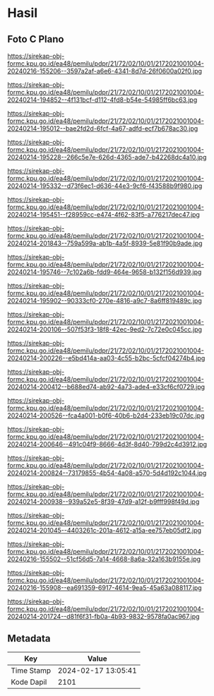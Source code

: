 # Hasil

## Foto C Plano

https://sirekap-obj-formc.kpu.go.id/ea48/pemilu/pdpr/21/72/02/10/01/2172021001004-20240216-155206--3597a2af-a6e6-4341-8d7d-26f0600a02f0.jpg

https://sirekap-obj-formc.kpu.go.id/ea48/pemilu/pdpr/21/72/02/10/01/2172021001004-20240214-194852--4f131bcf-d112-4fd8-b54e-54985ff6bc63.jpg

https://sirekap-obj-formc.kpu.go.id/ea48/pemilu/pdpr/21/72/02/10/01/2172021001004-20240214-195012--bae2fd2d-6fcf-4a67-adfd-ecf7b678ac30.jpg

https://sirekap-obj-formc.kpu.go.id/ea48/pemilu/pdpr/21/72/02/10/01/2172021001004-20240214-195228--266c5e7e-626d-4365-ade7-b42268dc4a10.jpg

https://sirekap-obj-formc.kpu.go.id/ea48/pemilu/pdpr/21/72/02/10/01/2172021001004-20240214-195332--d73f6ec1-d636-44e3-9cf6-f43588b9f980.jpg

https://sirekap-obj-formc.kpu.go.id/ea48/pemilu/pdpr/21/72/02/10/01/2172021001004-20240214-195451--f28959cc-e474-4f62-83f5-a776217dec47.jpg

https://sirekap-obj-formc.kpu.go.id/ea48/pemilu/pdpr/21/72/02/10/01/2172021001004-20240214-201843--759a599a-ab1b-4a5f-8939-5e81f90b9ade.jpg

https://sirekap-obj-formc.kpu.go.id/ea48/pemilu/pdpr/21/72/02/10/01/2172021001004-20240214-195746--7c102a6b-fdd9-464e-9658-b132f156d939.jpg

https://sirekap-obj-formc.kpu.go.id/ea48/pemilu/pdpr/21/72/02/10/01/2172021001004-20240214-195902--90333cf0-270e-4816-a9c7-8a6ff819489c.jpg

https://sirekap-obj-formc.kpu.go.id/ea48/pemilu/pdpr/21/72/02/10/01/2172021001004-20240214-200106--507f53f3-18f8-42ec-9ed2-7c72e0c045cc.jpg

https://sirekap-obj-formc.kpu.go.id/ea48/pemilu/pdpr/21/72/02/10/01/2172021001004-20240214-200226--e5bd414a-aa03-4c55-b2bc-5cfcf04274b4.jpg

https://sirekap-obj-formc.kpu.go.id/ea48/pemilu/pdpr/21/72/02/10/01/2172021001004-20240214-200412--b688ed74-ab92-4a73-ade4-e33cf6cf0729.jpg

https://sirekap-obj-formc.kpu.go.id/ea48/pemilu/pdpr/21/72/02/10/01/2172021001004-20240214-200526--fca4a001-b0f6-40b6-b2d4-233eb19c07dc.jpg

https://sirekap-obj-formc.kpu.go.id/ea48/pemilu/pdpr/21/72/02/10/01/2172021001004-20240214-200646--491c04f9-8666-4d3f-8d40-799d2c4d3912.jpg

https://sirekap-obj-formc.kpu.go.id/ea48/pemilu/pdpr/21/72/02/10/01/2172021001004-20240214-200824--73179855-4b54-4a08-a570-5d4d192c1044.jpg

https://sirekap-obj-formc.kpu.go.id/ea48/pemilu/pdpr/21/72/02/10/01/2172021001004-20240214-200938--939a52e5-8f39-47d9-a12f-b9fff998f49d.jpg

https://sirekap-obj-formc.kpu.go.id/ea48/pemilu/pdpr/21/72/02/10/01/2172021001004-20240214-201045--4403261c-201a-4612-a15a-ee757eb05df2.jpg

https://sirekap-obj-formc.kpu.go.id/ea48/pemilu/pdpr/21/72/02/10/01/2172021001004-20240216-155502--51cf56d5-7a14-4668-8a6a-32a163b9155e.jpg

https://sirekap-obj-formc.kpu.go.id/ea48/pemilu/pdpr/21/72/02/10/01/2172021001004-20240216-155908--ea691359-6917-4614-9ea5-45a63a088117.jpg

https://sirekap-obj-formc.kpu.go.id/ea48/pemilu/pdpr/21/72/02/10/01/2172021001004-20240214-201724--d81f6f31-fb0a-4b93-9832-9578fa0ac967.jpg


## Metadata

| Key        | Value               |
| ---------- | ------------------- |
| Time Stamp | 2024-02-17 13:05:41 |
| Kode Dapil | 2101                |



